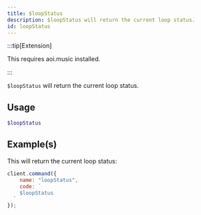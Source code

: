 ```yaml
---
title: $loopStatus
description: $loopStatus will return the current loop status.
id: loopStatus
---
```


:::tip[Extension]

This requires aoi.music installed.

:::

`$loopStatus` will return the current loop status.

## Usage

```php
$loopStatus
```

## Example(s)

This will return the current loop status:

```javascript
client.command({
    name: "loopStatus",
    code: `
    $loopStatus
  `
});
```
